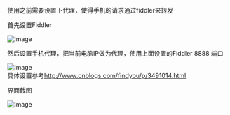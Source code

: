 使用之前需要设置下代理，使得手机的请求通过fiddler来转发

首先设置Fiddler

![image](http://images.cnitblog.com/blog/404051/201312/26153818-871a33a4b1b048f7be74b87298be9a20.jpg)


然后设置手机代理，把当前电脑IP做为代理，使用上面设置的Fiddler 8888 端口

![image](http://images.cnitblog.com/blog/404051/201312/26205558-fa08a6b10e8044eb971fdfdb277de450.jpg)  
具体设置参考<http://www.cnblogs.com/findyou/p/3491014.html>


界面截图

![image](http://pic002.cnblogs.com/images/2012/289118/2012030314173540.png)